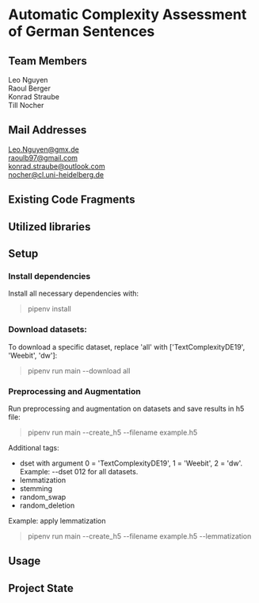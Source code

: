 # Automatic Complexity Assessment of German Sentences
## Team Members
Leo Nguyen </br>
Raoul Berger </br>
Konrad Straube </br>
Till Nocher </br>

## Mail Addresses
Leo.Nguyen@gmx.de </br>
raoulb97@gmail.com </br>
konrad.straube@outlook.com </br>
nocher@cl.uni-heidelberg.de </br>


## Existing Code Fragments
## Utilized libraries

## Setup

### Install dependencies
Install all necessary dependencies with:

> pipenv install 

### Download datasets:
To download a specific dataset, replace 'all' with ['TextComplexityDE19', 'Weebit', 'dw']: 

> pipenv run main --download all

### Preprocessing and Augmentation
Run preprocessing and augmentation on datasets and save results in h5 file:

> pipenv run main --create_h5 --filename example.h5 

Additional tags: 
- dset with argument 0 = 'TextComplexityDE19', 1 = 'Weebit', 2 = 'dw'. Example: --dset 012 for all datasets.
- lemmatization
- stemming
- random_swap
- random_deletion

Example: apply lemmatization

> pipenv run main --create_h5 --filename example.h5 --lemmatization


## Usage





## Project State








